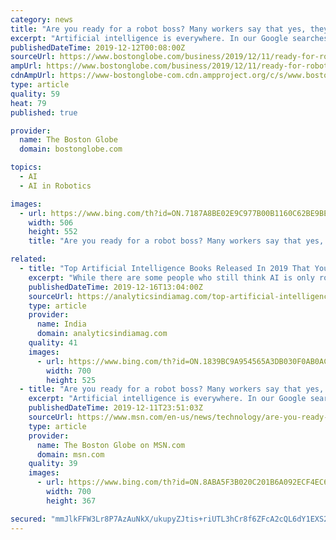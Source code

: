 ```yaml
---
category: news
title: "Are you ready for a robot boss? Many workers say that yes, they are"
excerpt: "Artificial intelligence is everywhere. In our Google searches ... She said she was immediately comfortable with the AI robots — made by Locus Robotics in Wilmington — that help her locate products because they made her job easier. “I feel like I can trust them,” she said. “I pick the wrong item and I don’t even notice until the ..."
publishedDateTime: 2019-12-12T00:08:00Z
sourceUrl: https://www.bostonglobe.com/business/2019/12/11/ready-for-robot-boss/Hs8158Erm6zuQPnTyWHXfI/story.html
ampUrl: https://www.bostonglobe.com/business/2019/12/11/ready-for-robot-boss/Hs8158Erm6zuQPnTyWHXfI/story.html?outputType=amp
cdnAmpUrl: https://www-bostonglobe-com.cdn.ampproject.org/c/s/www.bostonglobe.com/business/2019/12/11/ready-for-robot-boss/Hs8158Erm6zuQPnTyWHXfI/story.html?outputType=amp
type: article
quality: 59
heat: 79
published: true

provider:
  name: The Boston Globe
  domain: bostonglobe.com

topics:
  - AI
  - AI in Robotics

images:
  - url: https://www.bing.com/th?id=ON.7187A8BE02E9C977B00B1160C62BE9BE
    width: 506
    height: 552
    title: "Are you ready for a robot boss? Many workers say that yes, they are"

related:
  - title: "Top Artificial Intelligence Books Released In 2019 That You Must Read"
    excerpt: "While there are some people who still think AI is only robots and chatbots, it is important that they know of the advancements in the field. There are many online courses and books on artificial intelligence that give a comprehensive understanding to the reader whether it is a professional or an AI enthusiast. In this article, we have compiled ..."
    publishedDateTime: 2019-12-16T13:04:00Z
    sourceUrl: https://analyticsindiamag.com/top-artificial-intelligence-books-released-2019-that-you-must-read/
    type: article
    provider:
      name: India
      domain: analyticsindiamag.com
    quality: 41
    images:
      - url: https://www.bing.com/th?id=ON.1839BC9A954565A3DB030F0AB0ACC361
        width: 700
        height: 525
  - title: "Are you ready for a robot boss? Many workers say that yes, they are"
    excerpt: "Artificial intelligence is everywhere. In our Google searches, in our mobile banking apps, in our thermostats and refrigerators and endless requests for Alexa. At work, AI tells sales reps which accounts they should pursue and helps lawyers analyze piles of contracts."
    publishedDateTime: 2019-12-11T23:51:03Z
    sourceUrl: https://www.msn.com/en-us/news/technology/are-you-ready-for-a-robot-boss-many-workers-say-that-yes-they-are/ar-AAK2llj
    type: article
    provider:
      name: The Boston Globe on MSN.com
      domain: msn.com
    quality: 39
    images:
      - url: https://www.bing.com/th?id=ON.8ABA5F3B020C201B6A092ECF4EC6D5FD
        width: 700
        height: 367

secured: "mmJlkFFW3Lr8P7AzAuNkX/ukupyZJtis+riUTL3hCr8f6ZFcA2cQL6dY1EXS2Rldcww27G/nQz9YlXJBGCPmn+PSTUHI48JLBVF9trJDDXiAgjaNWL8wjJ0hfSoIuK62uWwwkkcN/HBx1P2IYcqQAlmM3TMd36WAS8QBx/WmpHiTqaPaR3CZlFb4pobDrVhFckHyCc7DiWlQvSnPp1F8fpWBYq+UTKEJk6G5r030LOC9EyVLQC77D8O5HRTHUzPNq1BCzd4A9sB1wx8He9xS3Q==;RlBO+8w+kuE8Ffiqdrj1Mg=="
---
```


